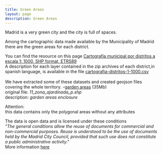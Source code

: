 ```yaml
---
title: Green Areas
layout: page
description: Green Areas
---
```

Madrid is a very green city and the city is full of spaces.


Among the cartographic data made available by the Municipality of Madrid there are the green areas for each district.


You can find the resource on this page
[Cartografía municipal por distritos a escala 1: 1000, SHP format, ETRS89](https://datos.madrid.es/portal/site/egob/menuitem.c05c1f754a33a9fbe4b2e4b284f1a5a0/?vgnextoid=a4f36d34fa86c410VgnVCM2000000c205a0aRCRD&vgnextchannel=374512b9ace9f310VgnVCM100000171f5a0aRCRD&vgnextfmt=default)
<br/>
A description for each layer contained in the zip archives of each district,in spanish language, is available in the file [cartografia-distritos-1-1000.csv](https://datos.madrid.es/egob/catalogo/213565-0-cartografia-distritos-1-1000.csv)
<br/><br/>
We have extracted some of these datasets and created geojson files covering the whole territory.
-[garden areas](https://github.com/greemta/greemta/raw/main/data/green/garden_areas.zip) (35Mb)<br/>
original file: *11_zona_ajardinada_p.shp*<br/>
description: *garden areas enclosure*

Attention:<br/>
this data contains only the polygonal areas without any attributes



The data is open data and is licensed under these conditions<br/>
*"The general conditions allow the reuse of documents for commercial and non-commercial purposes. Reuse is understood to be the use of documents held by the Madrid City Council, provided that such use does not constitute a public administrative activity."*
<br/>
More information <a href="https://translate.google.com/translate?hl=&sl=es&tl=en&u=https%3A%2F%2Fdatos.madrid.es%2Fportal%2Fsite%2Fegob%2Fmenuitem.400a817358ce98c34e937436a8a409a0%2F%3Fvgnextoid%3Db4c412b9ace9f310VgnVCM100000171f5a0aRCRD%26vgnextchannel%3Db4c412b9ace9f310VgnVCM100000171f5a0aRCRD%26vgnextfmt%3Ddefault">here</a>



